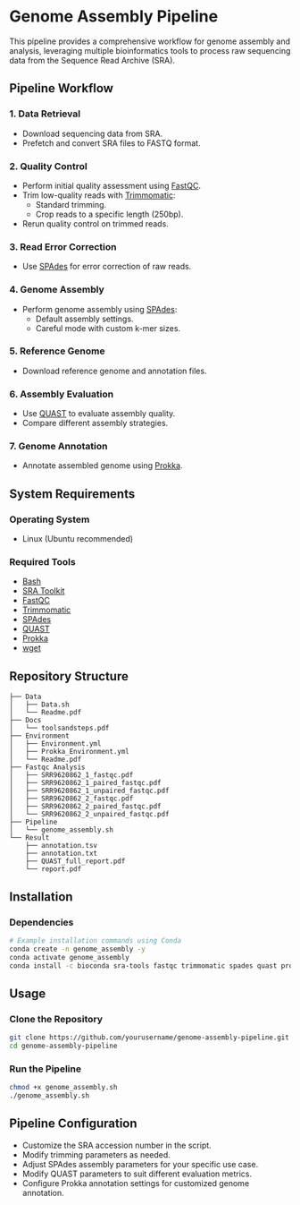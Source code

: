 # Genome Assembly Pipeline

This pipeline provides a comprehensive workflow for genome assembly and analysis, leveraging multiple bioinformatics tools to process raw sequencing data from the Sequence Read Archive (SRA).

## Pipeline Workflow

### 1. Data Retrieval
- Download sequencing data from SRA.
- Prefetch and convert SRA files to FASTQ format.

### 2. Quality Control
- Perform initial quality assessment using [FastQC](https://www.bioinformatics.babraham.ac.uk/projects/fastqc/).
- Trim low-quality reads with [Trimmomatic](http://www.usadellab.org/cms/?page=trimmomatic):
  - Standard trimming.
  - Crop reads to a specific length (250bp).
- Rerun quality control on trimmed reads.

### 3. Read Error Correction
- Use [SPAdes](http://cab.spbu.ru/software/spades/) for error correction of raw reads.

### 4. Genome Assembly
- Perform genome assembly using [SPAdes](http://cab.spbu.ru/software/spades/):
  - Default assembly settings.
  - Careful mode with custom k-mer sizes.

### 5. Reference Genome
- Download reference genome and annotation files.

### 6. Assembly Evaluation
- Use [QUAST](http://bioinf.spbau.ru/quast) to evaluate assembly quality.
- Compare different assembly strategies.

### 7. Genome Annotation
- Annotate assembled genome using [Prokka](https://github.com/tseemann/prokka).

## System Requirements

### Operating System
- Linux (Ubuntu recommended)

### Required Tools
- [Bash](https://www.gnu.org/software/bash/)
- [SRA Toolkit](https://github.com/ncbi/sra-tools)
- [FastQC](https://www.bioinformatics.babraham.ac.uk/projects/fastqc/)
- [Trimmomatic](http://www.usadellab.org/cms/?page=trimmomatic)
- [SPAdes](http://cab.spbu.ru/software/spades/)
- [QUAST](http://bioinf.spbau.ru/quast)
- [Prokka](https://github.com/tseemann/prokka)
- [wget](https://www.gnu.org/software/wget/)
  
## Repository Structure
```
├── Data
│   ├── Data.sh
│   └── Readme.pdf
├── Docs
│   └── toolsandsteps.pdf
├── Environment
│   ├── Environment.yml
│   ├── Prokka_Environment.yml
│   └── Readme.pdf
├── Fastqc Analysis
│   ├── SRR9620862_1_fastqc.pdf
│   ├── SRR9620862_1_paired_fastqc.pdf
│   ├── SRR9620862_1_unpaired_fastqc.pdf
│   ├── SRR9620862_2_fastqc.pdf
│   ├── SRR9620862_2_paired_fastqc.pdf
│   └── SRR9620862_2_unpaired_fastqc.pdf
├── Pipeline
│   └── genome_assembly.sh
└── Result
    ├── annotation.tsv
    ├── annotation.txt
    ├── QUAST_full_report.pdf
    └── report.pdf
```

## Installation

### Dependencies
```bash
# Example installation commands using Conda
conda create -n genome_assembly -y
conda activate genome_assembly
conda install -c bioconda sra-tools fastqc trimmomatic spades quast prokka -y
```

## Usage

### Clone the Repository
```bash
git clone https://github.com/yourusername/genome-assembly-pipeline.git
cd genome-assembly-pipeline
```

### Run the Pipeline
```bash
chmod +x genome_assembly.sh
./genome_assembly.sh
```

## Pipeline Configuration
- Customize the SRA accession number in the script.
- Modify trimming parameters as needed.
- Adjust SPAdes assembly parameters for your specific use case.
- Modify QUAST parameters to suit different evaluation metrics.
- Configure Prokka annotation settings for customized genome annotation.

